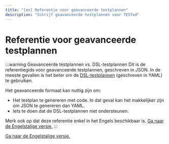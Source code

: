 ```yaml
---
title: "[en] Referentie voor geavanceerde testplannen"
description: "Schrijf geavanceerde testplannen voor TESTed"
---
```

# Referentie voor geavanceerde testplannen

:::warning Geavanceerde testplannen vs. DSL-testplannen
Dit is de referentiegids voor geavanceerde testplannen, geschreven in JSON.
In de meeste gevallen is het beter om de [DSL-testplannen](/nl/tested/dsl) (geschreven in YAML) te gebruiken.

Het geavanceerde formaat kan nuttig zijn om:

- Het testplan te genereren met code. In dat geval kan het makkelijker zijn om JSON te genereren dan YAML.
- Iets te doen dat de DSL-testplannen niet ondersteunen.

Merk ook op dat deze referentie enkel in het Engels beschikbaar is.
[Ga naar de Engelstalige versie.](/en/tested/json)
:::

[Ga naar de Engelstalige versie.](/en/tested/json)
